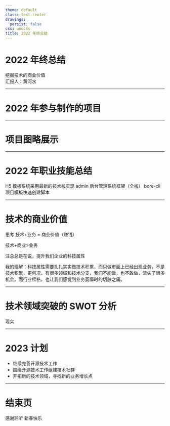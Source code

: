 ```yaml
---
theme: default
class: text-center
drawings:
  persist: false
css: unocss
title: 2022 年终总结
---
```


# 2022 年终总结

<div class="text-2xl mb-16">挖掘技术的商业价值</div>

<div>
  汇报人：黄河水
</div>

---

# 2022 年参与制作的项目

<Project />

---

# 项目图略展示

---

# 2022 年职业技能总结

H5 模板系统采用最新的技术栈实现
admin 后台管理系统框架（全栈）
bore-cli 项目模板快速创建脚本

---

# 技术的商业价值

思考
技术+业务 = 商业价值（赚钱）

技术+商业>业务

汪总总是在说，提升我们企业的科技属性

我的理解：科技属性需要扎扎实实做技术积累，而只做市面上已经出现业务，不是技术积累，更何况，有很多领域和技术分支，我们不能做，也不敢做，流失了很多机会。而行业桎梏，也让我们感觉到业务萎靡时的切肤之痛。

---

# 技术领域突破的 SWOT 分析

现实

---

# 2023 计划

- 继续完善开源技术工作
- 围绕开源技术工作组建技术社群
- 开拓新的技术领域，寻找新的业务增长点

---

# 结束页

感谢聆听 新春快乐
